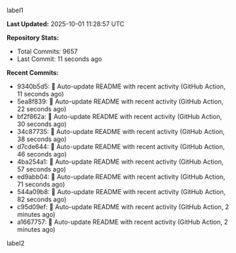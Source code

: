 
label1 
<!-- ACTIVITY_START -->
**Last Updated:** 2025-10-01 11:28:57 UTC

**Repository Stats:**
- Total Commits: 9657
- Last Commit: 11 seconds ago

**Recent Commits:**
- 9340b5d5: 🤖 Auto-update README with recent activity (GitHub Action, 11 seconds ago)
- 5ea8f839: 🤖 Auto-update README with recent activity (GitHub Action, 22 seconds ago)
- bf2f862a: 🤖 Auto-update README with recent activity (GitHub Action, 30 seconds ago)
- 34c87735: 🤖 Auto-update README with recent activity (GitHub Action, 38 seconds ago)
- d7cde644: 🤖 Auto-update README with recent activity (GitHub Action, 46 seconds ago)
- 4ba254a1: 🤖 Auto-update README with recent activity (GitHub Action, 57 seconds ago)
- ed9abb04: 🤖 Auto-update README with recent activity (GitHub Action, 71 seconds ago)
- 544a09b8: 🤖 Auto-update README with recent activity (GitHub Action, 82 seconds ago)
- c95d09ef: 🤖 Auto-update README with recent activity (GitHub Action, 2 minutes ago)
- a1667757: 🤖 Auto-update README with recent activity (GitHub Action, 2 minutes ago)
<!-- ACTIVITY_END -->

label2
